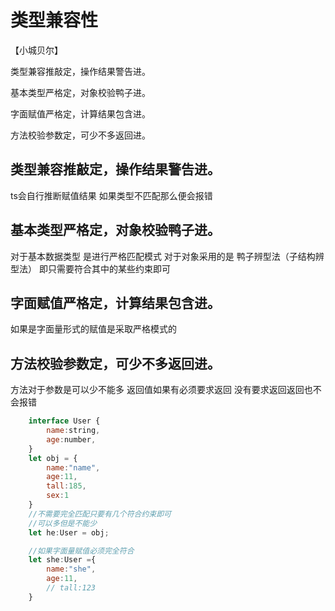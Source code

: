 # 类型兼容性

【小城贝尔】

类型兼容推敲定，操作结果警告进。

基本类型严格定，对象校验鸭子进。

字面赋值严格定，计算结果包含进。

方法校验参数定，可少不多返回进。


## 类型兼容推敲定，操作结果警告进。
   ts会自行推断赋值结果 如果类型不匹配那么便会报错
## 基本类型严格定，对象校验鸭子进。
   对于基本数据类型 是进行严格匹配模式
   对于对象采用的是 鸭子辨型法（子结构辨型法）
   即只需要符合其中的某些约束即可
## 字面赋值严格定，计算结果包含进。
   如果是字面量形式的赋值是采取严格模式的
## 方法校验参数定，可少不多返回进。
   方法对于参数是可以少不能多 返回值如果有必须要求返回
   没有要求返回返回也不会报错
```js
    interface User {
        name:string,
        age:number,
    }
    let obj = {
        name:"name",
        age:11,
        tall:185,
        sex:1
    }
    //不需要完全匹配只要有几个符合约束即可
    //可以多但是不能少
    let he:User = obj;

    //如果字面量赋值必须完全符合
    let she:User ={
        name:"she",
        age:11,
        // tall:123
    }
```